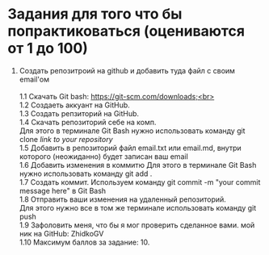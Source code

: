 # Задания для того что бы попрактиковаться (оцениваются от 1 до 100)  
  1. Создать репозитроий на github и добавить туда файл с своим email'ом <br>  
    1.1 Скачать Git bash: https://git-scm.com/downloads;<br>  
    1.2 Создаеть аккуант на GitHub. <br>
    1.3 Создать репзиторий на GitHub. <br>
    1.4 Скачать репозиторий себе на комп.<br>
        Для этого в терминале Git Bash нужно использовать команду git clone *link to your repository* <br>
    1.5 Добавить в репозиторий файл email.txt или email.md, внутри которого (неожиданно) будет записан ваш email <br>
    1.6 Добавить изменения в коммитю Для этого в терминале Git Bash нужно использовать команду git add .<br>
    1.7 Создать коммит. Используем команду git commit -m "your commit message here" в Git Bash<br>
    1.8 Отправить ваши изменения на удаленный репозиторий.<br>
        Для этого нужно все в том же терминале использовать команду git push<br>
    1.9 Зафоловить меня, что бы я мог проверить сделанное вами. мой ник на GitHub: ZhidkoGV<br>
    1.10 Максимум баллов за задание: 10.
